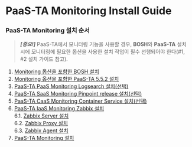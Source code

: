 # PaaS-TA Monitoring Install Guide

### PaaS-TA Monitoring 설치 순서
> ***[중요!]*** PaaS-TA에서 모니터링 기능을 사용할 경우, **BOSH**와 **PaaS-TA** 설치 시에 모니터링에 필요한 옵션을 사용한 설치 작업이 필수 선행되어야 한다(#1, #2 설치 가이드 참고).
1. [Monitoring 옵션을 포함한 BOSH 설치](./PAAS-TA_BOSH2_MONITORING_INSTALL_GUIDE.md)
2. [Monitoring 옵션을 포함한 PaaS-TA 5.5.2 설치](./PAAS-TA_CORE_MONITORING_INSTALL_GUIDE.md)
3. [PaaS-TA PaaS Monitoring Logsearch 설치(선택)](./PAAS-TA_MONITORING_LOGSEARCH_INSTALL.md)
4. [PaaS-TA SaaS Monitoring Pinpoint release 설치(선택)](./PAAS-TA_MONITORING_PINPOINT_MONITORING_INSTALL.md)
5. [PaaS-TA CaaS Monitoring Container Service 설치(선택)](./PAAS-TA_MONITORING_CONTAINER_SERVICE_INSTALL.md)
6. [PaaS-TA IaaS Monitoring Zabbix 설치](#)  
 6.1. [Zabbix Server 설치](#)  
 6.2. [Zabbix Proxy 설치](#)  
 6.3. [Zabbix Agent 설치](#)  
7. [PaaS-TA Monitoring 설치](./PAAS-TA_MONITORING_PAAS-TA_MONITORING_INSTALL.md)
